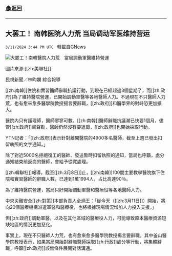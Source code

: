 ###  [:house:返回](README.md)
---


## 大罢工！ 南韩医院人力荒 当局调动军医维持营运
`3/11/2024 3:44 PM UTC ` [轉載自GNews](https://gnews.org/articles/2384875)

![大罷工！南韓醫院人力荒　當局調動軍醫維持營運](https://cdn.ftvnews.com.tw/manasystem/FileData/News/3163fce6-f458-4544-9fa2-e71d07b72191.jpg "大罷工！南韓醫院人力荒　當局調動軍醫維持營運")

圖片來源:[[zh:美聯社]]

民視新聞／林昀嫻 綜合報導

[[zh:南韓]]住院和實習醫師辭職抗議行動，到現在已經超過3個星期了，而[[zh:政府]]為了維持醫院營運，已開始調動軍醫等各地醫師人力。不過現在不只醫師人力荒，也有愈來愈多醫學院教授揚言要辭職，[[zh:政府]]和醫學界的對峙恐更加擴大。

醫院內只有護理師，醫師寥寥可數。[[zh:南韓]]醫師辭職抗議潮已快要1個月，儘管[[zh:政府]]聲聲勸，醫師仍然沒有要返崗，[[zh:政府]]也開始採取行動。

YTN記者：「[[zh:政府]]表示針對離開醫院的4900多名醫師，截至上週已發出扣留執照的文字通知。」

除了對近5000名拒絕復工的醫師、發送暫時扣留執照的通知，當局也呼籲，處分通知結束前返崗的醫師，會給予從寬處理。

[[zh:韓聯社]]報導，截至[[zh:3月8日]]止，[[zh:南韓]]100間主要教學醫院旗下住院和實習醫師的辭職人數，已達到1萬1994人，占比高達90％。

為了維持醫院營運，當局只好開始調動軍醫和醫療役等各地醫師人力。

中央災難安全[[zh:對策]]本部負責人全炳王：「從今天（[[zh:3月11日]]）開始，將向20個醫療機構派遣軍醫和醫療役，也將根據現場情況增加人力投入支援。」

但[[zh:政府]]調動軍醫，以及在其他區域的醫療役人力，可能導致原本醫療資源短缺地區的情況更加惡化。

事實上，現在不只醫師人力荒，也有愈來愈多醫學院教授揚言要辭職，其中釜山醫學院教授表示，如果當局開始對辭職醫師採取[[zh:行政]]處分等行動，將集體辭職，呼籲[[zh:政府]]該無條件展開對話溝通。

